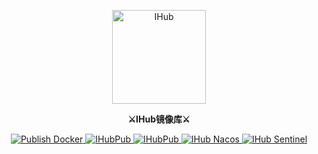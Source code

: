 <p align="center">
  <a target="_blank" href="https://hub.docker.com/u/ihubpub"><img src="https://doc.ihub.pub/ihub_logo.svg" height="150" alt="IHub"></a>
</p>

<p align="center">
  <strong>⚔IHub镜像库⚔</strong>
</p>

<p align="center">
	<a target="_blank" href="https://github.com/ihub-pub/images/actions/workflows/publish.yml">
		<img src="https://img.shields.io/github/actions/workflow/status/ihub-pub/images/publish.yml?label=Build&logo=GitHub+Actions&logoColor=white" alt="Publish Docker"/>
	</a>
	<a target="_blank" href="https://github.com/ihub-pub">
		<img src="https://img.shields.io/badge/GitHub-181717.svg?style=flat&logo=GitHub" alt="IHubPub"/>
	</a>
	<a target="_blank" href="https://gitee.com/ihub-pub">
		<img src="https://img.shields.io/badge/Gitee-C71D23.svg?style=flat&logo=Gitee" alt="IHubPub"/>
	</a>
	<a target="_blank" href="https://hub.docker.com/r/ihubpub/nacos">
		<img src="https://img.shields.io/docker/v/ihubpub/nacos?color=2496ED&label=&logo=Docker&logoColor=white" alt="IHub Nacos"/>
	</a>
	<a target="_blank" href="https://hub.docker.com/r/ihubpub/sentinel">
		<img src="https://img.shields.io/docker/v/ihubpub/sentinel?color=2496ED&label=&logo=Docker&logoColor=white" alt="IHub Sentinel"/>
	</a>
</p>
